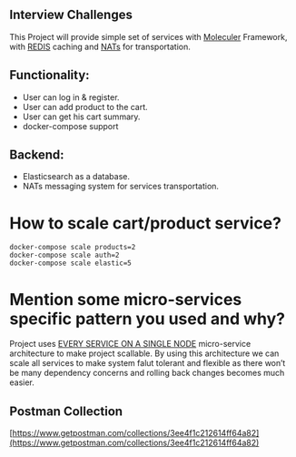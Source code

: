 ## Interview Challenges

This Project will provide simple set of services with [Moleculer](https://moleculer.services/) Framework, with [REDIS](https://redis.io/) caching and [NATs](https://nats.io/) for transportation.

## Functionality:

- User can log in & register.
- User can add product to the cart.
- User can get his cart summary.
- docker-compose support

## Backend:

- Elasticsearch as a database.
- NATs messaging system for services transportation.

# How to scale cart/product service?

	docker-compose scale products=2
	docker-compose scale auth=2
	docker-compose scale elastic=5

# Mention some micro-services specific pattern you used and why?

Project uses [EVERY SERVICE ON A SINGLE NODE](https://moleculer.services/docs/0.13/clustering.html#Microservices-architecture) micro-service architecture to make project scallable. By using this architecture we can scale all services to make system falut tolerant and flexible as there won’t be many dependency concerns and rolling back changes becomes much easier.


## Postman Collection

[https://www.getpostman.com/collections/3ee4f1c212614ff64a82](https://www.getpostman.com/collections/3ee4f1c212614ff64a82)